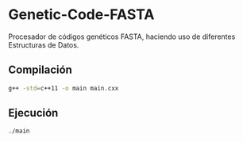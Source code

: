 # Genetic-Code-FASTA

Procesador de códigos genéticos FASTA, haciendo uso de diferentes Estructuras de Datos.

## Compilación

```bash
g++ -std=c++11 -o main main.cxx
```

## Ejecución

```bash
./main
```
